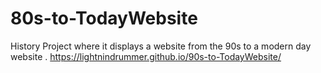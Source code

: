 # 80s-to-TodayWebsite
History Project where it displays a website from the 90s to a modern day website .
https://lightnindrummer.github.io/90s-to-TodayWebsite/ 